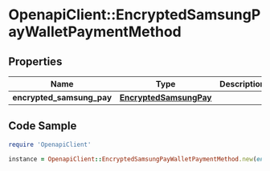 # OpenapiClient::EncryptedSamsungPayWalletPaymentMethod

## Properties

Name | Type | Description | Notes
------------ | ------------- | ------------- | -------------
**encrypted_samsung_pay** | [**EncryptedSamsungPay**](EncryptedSamsungPay.md) |  | 

## Code Sample

```ruby
require 'OpenapiClient'

instance = OpenapiClient::EncryptedSamsungPayWalletPaymentMethod.new(encrypted_samsung_pay: null)
```



